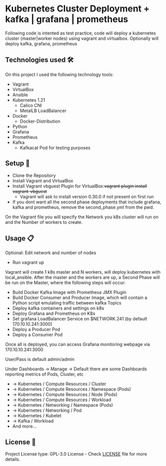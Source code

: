 # Kubernetes Cluster Deployment + kafka | grafana | prometheus

Following code is intented as test practice, code will deploy a kubernetes cluster (master|worker nodes) using vagrant and virtualbox. 
Optionally will deploy kafka, grafana, prometheus

## Technologies used 🛠️
On this project I used the following technology tools:
* Vagrant
* VirtualBox
* Ansible
* Kubernetes 1.21
  * Calico CNI
  * MetalLB LoadBalancer
* Docker
  * Docker-Distribution
* Python
* Grafana
* Prometheus
* Kafka
  * Kafkacat Pod for testing purposes

## Setup 🔧
* Clone the Repository
* Install Vagrant and VirtualBox
* Install Vagrant vbguest Plugin for VirtualBox:~~vagrant plugin install vagrant-vbguest~~
  * Vagrant will ask to install version 0.30.0 if not present on first run
* If you dont want all the second phase deployments that include grafana, kafka and prometheus, remove the second_phase.yml from the pwd.

On the Vagrant file you will specify the Network you k8s cluster will run on and the Number of workers to create.

## Usage 📋
Optional: Edit network and number of nodes
* Run vagrant up

Vagrant will create 1 k8s master and N workers, will deploy kubernetes with local_ansible.
After the master and the workers are up, a Second Phase will be run on the Master, where the following steps will occur:
* Build Docker Kafka Image with Prometheus JMX Plugin
* Build Docker Consumer and Producer Image, which will contain a Python script emulating traffic between kafka Topics
* Deploy kafka containers and settings on k8s
* Deploy Grafana and Prometheus on K8s
* Set grafana LoadBalancer Service on $NETWORK.241 (by default 170.10.10.241:3000)
* Deploy a Producer Pod 
* Deploy a Consumer Pod

Once all is deployed, you can access Grafana monitoring webpage via 170.10.10.241:3000

User/Pass is default admin/admin

Under Dashboards -> Manage -> Default there are some Dashboards reporting metrics of Pods, Cluster, etc
  * -> Kubernetes / Compute Resources / Cluster
  * -> Kubernetes / Compute Resources / Namespace (Pods)
  * -> Kubernetes / Compute Resources / Node (Pods)
  * -> Kubernetes / Compute Resources / Workload
  * -> Kubernetes / Networking / Namespace (Pods)
  * -> Kubernetes / Networking / Pod
  * -> Kubernetes / Kubelet
  * -> Kafka / Workload
  * And more...

## License 📄
Project License type: GPL-3.0 License - Check [LICENSE](LICENSE) file for more details.
